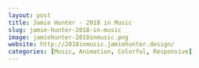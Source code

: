 ```yaml
---
layout: post
title: Jamie Hunter - 2018 in Music
slug: jamie-hunter-2018-in-music
image: jamiehunter-2018inmusic.png
website: http://2018inmusic.jamiehunter.design/
categories: [Music, Animation, Colorful, Responsive]
---
```

